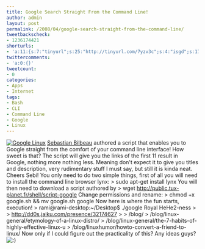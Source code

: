 ```yaml
---
title: Google Search Straight From the Command Line!
author: admin
layout: post
permalink: /2008/04/google-search-straight-from-the-command-line/
tweetbackscheck:
- 1236174421
shorturls:
- 'a:11:{s:7:"tinyurl";s:25:"http://tinyurl.com/7yzv3c";s:4:"isgd";s:17:"http://is.gd/fjwa";s:5:"bitly";s:18:"http://bit.ly/bAyo";s:5:"snipr";s:22:"http://snipr.com/9sjug";s:5:"snurl";s:22:"http://snurl.com/9sjug";s:7:"snipurl";s:24:"http://snipurl.com/9sjug";s:4:"trim";s:17:"http://tr.im/4ah1";s:5:"adjix";s:207:"(10 Jan 2008 temporary restriction: API requires valid partnerID or partnerEmail key in request. Contact us if this affects you.) Invalid Adjix request. API documentation @ http://web.adjix.com/AdjixAPI.html";s:4:"advu";s:203:"(10 Jan 2008 temporary restriction: API requires valid partnerID or partnerEmail key in request. Contact us if this affects you.) Invalid Adjix request. API documentation @ http://web.ad.vu/AdjixAPI.html";s:4:"zima";s:18:"http://zi.ma/1a6c9";s:9:"permalink";s:71:"http://hehe2.net/internet/google-search-straight-from-the-command-line/";}'
twittercomments:
- 'a:0:{}'
tweetcount:
- 0
categories:
- Apps
- Internet
tags:
- Bash
- CLI
- Command Line
- Google
- Linux
---
```

[![Google Linux](http://192.168.1.33/blog2/wp-content/uploads/2008/04/google-linux.gif)](http://www.tux-planet.fr/blog//)
[Sebastian Bilbeau](http://www.tux-planet.fr/blog//) authored a script that enables you to Google straight from the comfort of your command line interface! How sweet is that? The script will give you the links of the first 11 result in Google, nothing more nothing less. Meaning don't expect it to give you titles and description, very rudimentary stuff I must say, but still it is kinda neat. Cheers Sebi!
You only need to do two simple things, first of all you will need to install the command line browser lynx:
\> sudo apt-get install lynx
You will then need to download a script authored by
\> wget http://public.tux-planet.fr/shell/script-google
Change permissions and rename:
\> chmod +x google.sh && mv google.sh google
Now here is where the fun starts, execution!
\> rami@rami-desktop:~/Desktop$ ./google Royal HeHe2-ness
\> 
\> http://dd0s.jaiku.com/presence/32174627
\> 
\> /blog/ 
\> /blog/linux-general/etymology-of-a-linux-distro/ 
\> /blog/linux-general/the-7-habits-of-highly-effective-linux-u 
\> /blog/linuxhumor/howto-convert-a-friend-to-linux/
Now only if I could figure out the practicality of this? Any ideas guys? ![:)](http://192.168.1.2/blog2/wp-includes/images/smilies/icon_smile.gif)